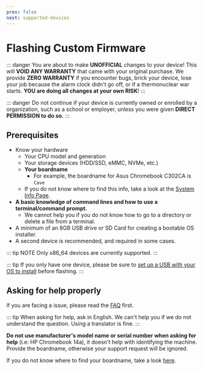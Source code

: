 ```yaml
---
prev: false
next: supported-devices
---
```


# Flashing Custom Firmware

::: danger
You are about to make **UNOFFICIAL** changes to your device! This will **VOID ANY WARRANTY** that came with your original purchase. We provide **ZERO WARRANTY** if you encounter bugs, brick your device, lose your job because the alarm clock didn't go off, or if a thermonuclear war starts. **YOU are doing all changes at your own RISK**!
:::

::: danger
Do not continue if your device is currently owned or enrolled by a organization, such as a school or employer, unless you were given **DIRECT PERMISSION to do so.**
:::

## Prerequisites

- Know your hardware
  - Your CPU model and generation
  - Your storage devices (HDD/SSD, eMMC, NVMe, etc.)
  - **Your boardname**
    - For example, the boardname for Asus Chromebook C302CA is `Cave`
  - If you do not know where to find this info, take a look at the [System Info Page](system-info.md).
- **A basic knowledge of command lines and how to use a terminal/command prompt.**
  - We cannot help you if you do not know how to go to a directory or delete a file from a terminal.
- A minimum of an 8GB USB drive or SD Card for creating a bootable OS installer.
- A second device is recommended, and required in some cases.

::: tip NOTE
Only x86_64 devices are currently supported.
:::

::: tip
If you only have one device, please be sure to [set up a USB with your OS to install](ventoy.md) before flashing.
:::

## Asking for help properly

If you are facing a issue, please read the [FAQ](../faq.md) first.

::: tip
When asking for help, ask in English. We can't help you if we do not understand the question. Using a translator is fine.
:::

**Do not use manufacturer's model name or serial number when asking for help** (i.e: HP Chromebook 14a), it doesn't help with identifying the machine. Provide the boardname, otherwise your support request will be ignored.

If you do not know where to find your boardname, take a look [here](system-info.md).
